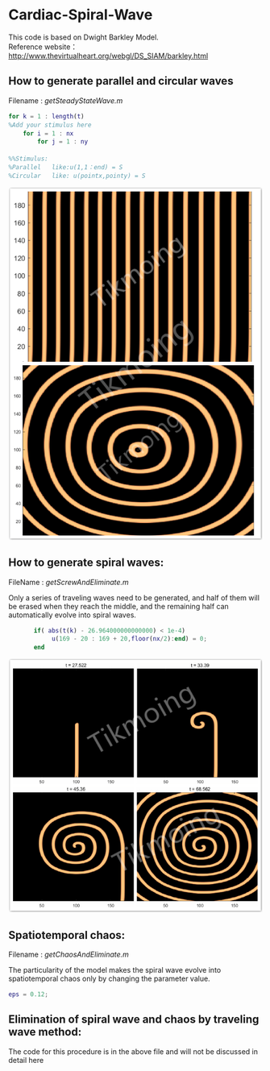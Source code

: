 # Cardiac-Spiral-Wave

This  code is based on Dwight Barkley Model. \
Reference website：
http://www.thevirtualheart.org/webgl/DS_SIAM/barkley.html

## How to generate parallel and circular waves

Filename : *getSteadyStateWave.m*

```matlab
for k = 1 : length(t)
%Add your stimulus here
	for i = 1 : nx
        for j = 1 : ny
        
%%Stimulus:
%Parallel   like:u(1,1：end) = S
%Circular   like: u(pointx,pointy) = S
```
![PC](https://raw.githubusercontent.com/Tikmoing/Cardiac-Spiral-Wave-BDM/main/images/PC.jpg)

## How to generate spiral waves:

FileName : *getScrewAndEliminate.m*

   Only a series of traveling waves need to be generated, and half of them will be erased when they reach the middle, and the remaining half can automatically evolve into spiral waves.

```matlab
       if( abs(t(k) - 26.964000000000000) < 1e-4)
            u(169 - 20 : 169 + 20,floor(nx/2):end) = 0;
       end
```

![Spiral](https://raw.githubusercontent.com/Tikmoing/Cardiac-Spiral-Wave-BDM/main/images/Spiral.jpg)

## Spatiotemporal chaos:

Filename : *getChaosAndEliminate.m*

   The particularity of the model makes the spiral wave evolve into spatiotemporal chaos only by changing the parameter value.

```matlab
eps = 0.12;
```


## Elimination of spiral wave and chaos by traveling wave method:

   The code for this procedure is in the above file and will not be discussed in detail here
